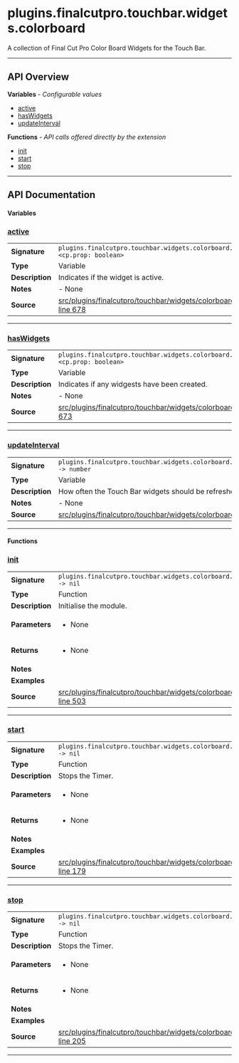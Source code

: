 # plugins.finalcutpro.touchbar.widgets.colorboard

A collection of Final Cut Pro Color Board Widgets for the Touch Bar.

---

## API Overview
**Variables** - _Configurable values_
 * [active](#active)
 * [hasWidgets](#haswidgets)
 * [updateInterval](#updateinterval)

**Functions** - _API calls offered directly by the extension_
 * [init](#init)
 * [start](#start)
 * [stop](#stop)


---

## API Documentation

#### Variables


### [active](#active)

|                                             |                                                                                     |
| --------------------------------------------|-------------------------------------------------------------------------------------|
| **Signature**                               | `plugins.finalcutpro.touchbar.widgets.colorboard.active <cp.prop: boolean>`                                                                    |
| **Type**                                    | Variable                                                                     |
| **Description**                             | Indicates if the widget is active.                                                                     |
| **Notes**                                   | - None |
| **Source**                                  | [src/plugins/finalcutpro/touchbar/widgets/colorboard.lua line 678](https://github.com/CommandPost/CommandPost/blob/develop/src/plugins/finalcutpro/touchbar/widgets/colorboard.lua#L678) |

---


### [hasWidgets](#haswidgets)

|                                             |                                                                                     |
| --------------------------------------------|-------------------------------------------------------------------------------------|
| **Signature**                               | `plugins.finalcutpro.touchbar.widgets.colorboard.hasWidgets <cp.prop: boolean>`                                                                    |
| **Type**                                    | Variable                                                                     |
| **Description**                             | Indicates if any widgests have been created.                                                                     |
| **Notes**                                   | - None |
| **Source**                                  | [src/plugins/finalcutpro/touchbar/widgets/colorboard.lua line 673](https://github.com/CommandPost/CommandPost/blob/develop/src/plugins/finalcutpro/touchbar/widgets/colorboard.lua#L673) |

---


### [updateInterval](#updateinterval)

|                                             |                                                                                     |
| --------------------------------------------|-------------------------------------------------------------------------------------|
| **Signature**                               | `plugins.finalcutpro.touchbar.widgets.colorboard.updateInterval -> number`                                                                    |
| **Type**                                    | Variable                                                                     |
| **Description**                             | How often the Touch Bar widgets should be refreshed in seconds                                                                     |
| **Notes**                                   | - None |
| **Source**                                  | [src/plugins/finalcutpro/touchbar/widgets/colorboard.lua line 24](https://github.com/CommandPost/CommandPost/blob/develop/src/plugins/finalcutpro/touchbar/widgets/colorboard.lua#L24) |

---

#### Functions


### [init](#init)

|                                             |                                                                                     |
| --------------------------------------------|-------------------------------------------------------------------------------------|
| **Signature**                               | `plugins.finalcutpro.touchbar.widgets.colorboard.init() -> nil`                                                                    |
| **Type**                                    | Function                                                                     |
| **Description**                             | Initialise the module.                                                                     |
| **Parameters**                              | <ul><li>None</li></ul> |
| **Returns**                                 | <ul><li>None</li></ul>          |
| **Notes**                                   | <ul></ul> |
| **Examples**                                | <ul></ul> |
| **Source**                                  | [src/plugins/finalcutpro/touchbar/widgets/colorboard.lua line 503](https://github.com/CommandPost/CommandPost/blob/develop/src/plugins/finalcutpro/touchbar/widgets/colorboard.lua#L503) |

---


### [start](#start)

|                                             |                                                                                     |
| --------------------------------------------|-------------------------------------------------------------------------------------|
| **Signature**                               | `plugins.finalcutpro.touchbar.widgets.colorboard.start() -> nil`                                                                    |
| **Type**                                    | Function                                                                     |
| **Description**                             | Stops the Timer.                                                                     |
| **Parameters**                              | <ul><li>None</li></ul> |
| **Returns**                                 | <ul><li>None</li></ul>          |
| **Notes**                                   | <ul></ul> |
| **Examples**                                | <ul></ul> |
| **Source**                                  | [src/plugins/finalcutpro/touchbar/widgets/colorboard.lua line 179](https://github.com/CommandPost/CommandPost/blob/develop/src/plugins/finalcutpro/touchbar/widgets/colorboard.lua#L179) |

---


### [stop](#stop)

|                                             |                                                                                     |
| --------------------------------------------|-------------------------------------------------------------------------------------|
| **Signature**                               | `plugins.finalcutpro.touchbar.widgets.colorboard.stop() -> nil`                                                                    |
| **Type**                                    | Function                                                                     |
| **Description**                             | Stops the Timer.                                                                     |
| **Parameters**                              | <ul><li>None</li></ul> |
| **Returns**                                 | <ul><li>None</li></ul>          |
| **Notes**                                   | <ul></ul> |
| **Examples**                                | <ul></ul> |
| **Source**                                  | [src/plugins/finalcutpro/touchbar/widgets/colorboard.lua line 205](https://github.com/CommandPost/CommandPost/blob/develop/src/plugins/finalcutpro/touchbar/widgets/colorboard.lua#L205) |

---

